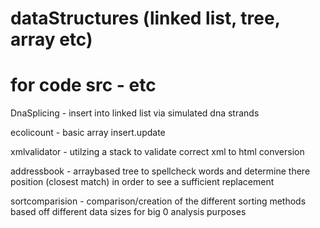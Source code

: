 # dataStructures (linked list, tree, array etc)
# for code src - etc

DnaSplicing - insert into linked list via simulated dna strands

ecolicount  - basic array insert.update

xmlvalidator - utilzing a stack to validate correct xml to html conversion

addressbook -  arraybased tree to spellcheck words and determine there position (closest match) in order to see a sufficient replacement

sortcomparision - comparison/creation of the different sorting methods based off different data sizes for big 0 analysis purposes 
